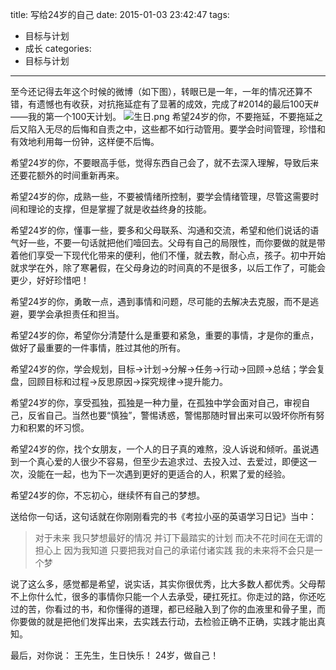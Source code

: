 title: 写给24岁的自己
date: 2015-01-03 23:42:47
tags:
- 目标与计划
- 成长
categories: 
- 目标与计划
---

至今还记得去年这个时候的微博（如下图），转眼已是一年，一年的情况还算不错，有遗憾也有收获，对抗拖延症有了显著的成效，完成了#2014的最后100天#——我的第一个100天计划。
![生日.png](http://7sbqqh.com1.z0.glb.clouddn.com/image/png/20150103/生日.png)
希望24岁的你，不要拖延，不要拖延之后又陷入无尽的后悔和自责之中，这些都不如行动管用。要学会时间管理，珍惜和有效地利用每一份钟，这样便不后悔。

希望24岁的你，不要眼高手低，觉得东西自己会了，就不去深入理解，导致后来还要花额外的时间重新再来。

希望24岁的你，成熟一些，不要被情绪所控制，要学会情绪管理，尽管这需要时间和理论的支撑，但是掌握了就是收益终身的技能。

希望24岁的你，懂事一些，要多和父母联系、沟通和交流，希望和他们说话的语气好一些，不要一句话就把他们噎回去。父母有自己的局限性，而你要做的就是带着他们享受一下现代化带来的便利，他们不懂，就去教，耐心点，孩子。初中开始就求学在外，除了寒暑假，在父母身边的时间真的不是很多，以后工作了，可能会更少，好好珍惜吧！

希望24岁的你，勇敢一点，遇到事情和问题，尽可能的去解决去克服，而不是逃避，要学会承担责任和担当。

希望24岁的你，希望你分清楚什么是重要和紧急，重要的事情，才是你的重点，做好了最重要的一件事情，胜过其他的所有。

希望24岁的你，学会规划，目标→计划→分解→任务→行动→回顾→总结；学会复盘，回顾目标和过程→反思原因→探究规律→提升能力。

希望24岁的你，享受孤独，孤独是一种力量，在孤独中学会面对自己，审视自己，反省自己。当然也要“慎独”，警惕诱惑，警惕那随时冒出来可以毁坏你所有努力和积累的坏习惯。

希望24岁的你，找个女朋友，一个人的日子真的难熬，没人诉说和倾听。虽说遇到一个真心爱的人很少不容易，但至少去追求过、去投入过、去爱过，即便这一次，没能在一起，也为下一次遇到更好的更适合的人，积累了爱的经验。

希望24岁的你，不忘初心，继续怀有自己的梦想。

送给你一句话，这句话就在你刚刚看完的书《考拉小巫的英语学习日记》当中：
>对于未来
我只梦想最好的情况
并订下最踏实的计划
而决不花时间在无谓的担心上
因为我知道
只要把我对自己的承诺付诸实践
我的未来将不会只是一个梦

说了这么多，感觉都是希望，说实话，其实你很优秀，比大多数人都优秀。父母帮不上你什么忙，很多的事情你只能一个人去承受，硬扛死扛。你走过的路，你还吃过的苦，你看过的书，和你懂得的道理，都已经融入到了你的血液里和骨子里，而你要做的就是把他们发挥出来，去实践去行动，去检验正确不正确，实践才能出真知。

最后，对你说：
王先生，生日快乐！
24岁，做自己！